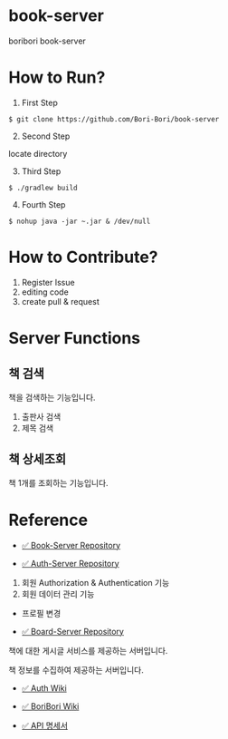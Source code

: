 # book-server
boribori book-server

# How to Run?

1. First Step

```shell
$ git clone https://github.com/Bori-Bori/book-server
```

2. Second Step

locate directory

3. Third Step

```shell
$ ./gradlew build
```

4. Fourth Step

```shell
$ nohup java -jar ~.jar & /dev/null
```

# How to Contribute?

1. Register Issue
2. editing code
3. create pull & request

# Server Functions

## 책 검색

책을 검색하는 기능입니다.

1. 출판사 검색
2. 제목 검색

## 책 상세조회
책 1개를 조회하는 기능입니다.

# Reference
* [✅ Book-Server Repository](https://github.com/Bori-Bori/book-server)

* [✅ Auth-Server Repository](https://github.com/Bori-Bori/auth-server)
1. 회원 Authorization & Authentication 기능
2. 회원 데이터 관리 기능
  * 프로필 변경

* [✅ Board-Server Repository](https://github.com/Bori-Bori/board-server)

책에 대한 게시글 서비스를 제공하는 서버입니다.


책 정보를 수집하여 제공하는 서버입니다.

* [✅ Auth Wiki](https://github.com/Bori-Bori/auth-server/wiki)

* [✅ BoriBori Wiki](https://simyeon-workspace.notion.site/Bori-Bori-881dcdee1688425bb8c887d637cac598)

* [✅ API 명세서](https://simyeon-workspace.notion.site/API-eb991d72d50d4f5c8069334874fc6442)
